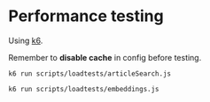 # Performance testing

Using [k6](https://k6.io/).

Remember to **disable cache** in config before testing.

```shell
k6 run scripts/loadtests/articleSearch.js
```

```shell
k6 run scripts/loadtests/embeddings.js
```
